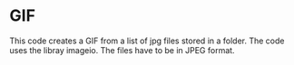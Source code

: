 # GIF
This code creates a GIF from a list of jpg files stored in a folder.
The code uses the libray imageio. The files have to be in JPEG format. 